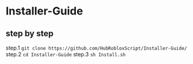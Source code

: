 # Installer-Guide
## step by step
step.1
`` git clone https://github.com/HubRobloxScript/Installer-Guide/ ``
step.2
`` cd Installer-Guide ``
step.3
`` sh Install.sh ``
